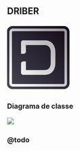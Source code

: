 ## DRIBER
<img width="150" src="logo.png" />

### Diagrama de classe
<img width="900" src="driber.png" />

### @todo
